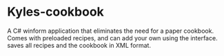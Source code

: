 # Kyles-cookbook
A C# winform application that eliminates the need for a paper cookbook. Comes with preloaded recipes, and can add your own using the interface. saves all recipes and the cookbook in XML format.
